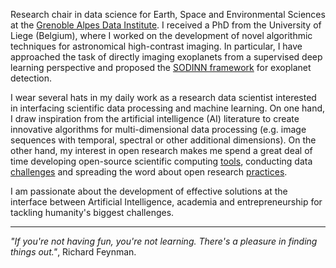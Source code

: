 Research chair in data science for Earth, Space and Environmental Sciences at the [Grenoble Alpes Data Institute](https://data-institute.univ-grenoble-alpes.fr/). I received a PhD from the University of Liege (Belgium), where I worked on the development of novel algorithmic techniques for astronomical high-contrast imaging. In particular, I have approached the task of directly imaging exoplanets from a supervised deep learning perspective and proposed the [SODINN framework](https://www.aanda.org/articles/aa/abs/2018/05/aa31961-17/aa31961-17.html) for exoplanet detection. 

I wear several hats in my daily work as a research data scientist interested in interfacing scientific data processing and machine learning. On one hand, I draw inspiration from the artificial intelligence (AI) literature to create innovative algorithms for multi-dimensional data processing (e.g. image sequences with temporal, spectral or other additional dimensions). On the other hand, my interest in open research makes me spend a great deal of time developing open-source scientific computing [tools](https://github.com/carlgogo/), conducting data [challenges](https://exoplanet-imaging-challenge.github.io/) and spreading the word about open research [practices](https://grenoble-alpes-data-institute.github.io/2018-05-31-grenoble-software-carpentry/).

I am passionate about the development of effective solutions at the interface between Artificial Intelligence, academia and entrepreneurship for tackling humanity's biggest challenges.   


------------

_"If you're not having fun, you're not learning. There's a pleasure in finding things out."_, Richard Feynman.